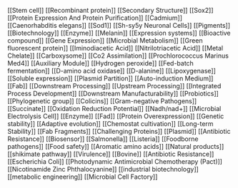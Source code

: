 [[Stem cell]]
[[Recombinant protein]]
[[Secondary Structure]]
[[Sox2]]
[[Protein Expression And Protein Purification]]
[[Cadmium]]
[[Caenorhabditis elegans]]
[[Sod1]]
[[Sh-sy5y Neuronal Cells]]
[[Pigments]]
[[Biotechnology]]
[[Enzyme]]
[[Melanin]]
[[Expression systems]]
[[Bioactive compound]]
[[Gene Expression]]
[[Microbial Metabolism]]
[[Green fluorescent protein]]
[[Iminodiacetic Acid]]
[[Nitrilotriacetic Acid]]
[[Metal Chelate]]
[[Carboxysome]]
[[Co2 Assimilation]]
[[Prochlorococcus Marinus Med4]]
[[Auxiliary Module]]
[[Hydrogen peroxide]]
[[Fed-batch fermentation]]
[[D-amino acid oxidase]]
[[D-alanine]]
[[Lipoxygenase]]
[[Soluble expression]]
[[Plasmid Partition]]
[[Auto-induction Medium]]
[[Fab]]
[[Downstream Processing]]
[[Upstream Processing]]
[[Integrated Process Development]]
[[Downstream Manufacturability]]
[[Probiotics]]
[[Phylogenetic group]]
[[Colicins]]
[[Gram-negative Pathogens]]
[[Succinate]]
[[Oxidation Reduction Potential]]
[[Nadh/nad+]]
[[Microbial Electrolysis Cell]]
[[Enzyme]]
[[Fad]]
[[Protein Overexpression]]
[[Genetic stability]]
[[Adaptive evolution]]
[[Chemostat cultivation]]
[[Long-term Stability]]
[[Fab Fragments]]
[[Challenging Proteins]]
[[Plasmid]]
[[Antibiotic Resistance]]
[[Biosensor]]
[[Salmonella]]
[[Listeria]]
[[Foodborne pathogens]]
[[Food safety]]
[[Aromatic amino acids]]
[[Natural products]]
[[shikimate pathway]]
[[Virulence]]
[[Bovine]]
[[Antibiotic Resistance]]
[[Escherichia Coli]]
[[Photodynamic Antimicrobial Chemotherapy (Pact)]]
[[Nicotinamide Zinc Phthalocyanine]]
[[industrial biotechnology]]
[[metabolic engineering]]
[[Microbial Cell Factory]]
